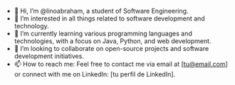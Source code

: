 - 👋 Hi, I’m @linoabraham, a student of Software Engineering.
- 👀 I’m interested in all things related to software development and technology.
- 🌱 I’m currently learning various programming languages and technologies, with a focus on Java, Python, and web development.
- 💞️ I’m looking to collaborate on open-source projects and software development initiatives.
- 📫 How to reach me: Feel free to contact me via email at [tu@email.com] or connect with me on LinkedIn: [tu perfil de LinkedIn].
